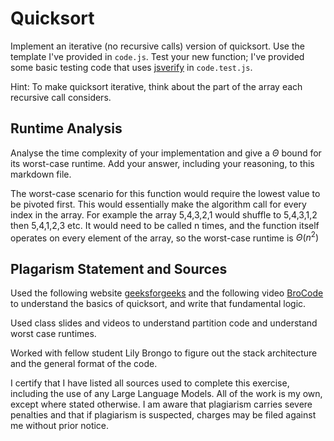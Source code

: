 # Quicksort

Implement an iterative (no recursive calls) version of quicksort. Use the
template I've provided in `code.js`. Test your new function; I've provided some
basic testing code that uses [jsverify](https://jsverify.github.io/) in
`code.test.js`.

Hint: To make quicksort iterative, think about the part of the array each
recursive call considers.

## Runtime Analysis

Analyse the time complexity of your implementation and give a $\Theta$ bound for
its worst-case runtime. Add your answer, including your reasoning, to this
markdown file.

The worst-case scenario for this function would require the lowest value to be pivoted first. This would essentially make the algorithm call for every index in the array. For example the array 5,4,3,2,1 would shuffle to 5,4,3,1,2 then 5,4,1,2,3 etc. It would need to be called n times, and the function itself operates on every element of the array, so the worst-case runtime is $\Theta(n^2)$

## Plagarism Statement and Sources

Used the following website [geeksforgeeks](https://www.geeksforgeeks.org/quick-sort-algorithm/#) and the following video [BroCode](https://www.youtube.com/watch?v=Vtckgz38QHs&ab_channel=BroCode) to understand the basics of quicksort, and write that fundamental logic. 

Used class slides and videos to understand partition code and understand worst case runtimes. 

Worked with fellow student Lily Brongo to figure out the stack architecture and the general format of the code.

I certify that I have listed all sources used to complete this exercise, including the use of any Large Language Models. All of the work is my own, except where stated otherwise. I am aware that plagiarism carries severe penalties and that if plagiarism is suspected, charges may be filed against me without prior notice.
